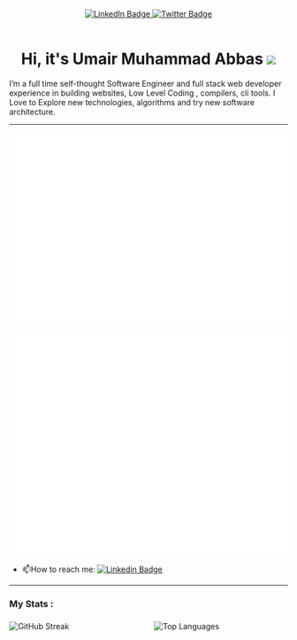 <div id="header" align="center">
  <div id="badges">
  <a href="https://www.linkedin.com/in/umair-abbas-a43503121/">
    <img src="https://img.shields.io/badge/LinkedIn-blue?style=for-the-badge&logo=linkedin&logoColor=white" alt="LinkedIn Badge"/>
  </a>
  <a href="https://twitter.com/umair_abba">
    <img src="https://img.shields.io/badge/Twitter-blue?style=for-the-badge&logo=twitter&logoColor=white" alt="Twitter Badge"/>
  </a>
</div>
<img src="https://komarev.com/ghpvc/?username=umairabbasDev&style=flat-square&color=blue" alt=""/>
<h1>
  Hi, it's Umair Muhammad Abbas
  <img src="https://media.giphy.com/media/hvRJCLFzcasrR4ia7z/giphy.gif" width="30px"/>
</h1>
</div>

 I’m a full time self-thought Software Engineer and full stack web developer experience in building websites, Low Level Coding , compilers, cli tools.
 I Love to Explore new technologies, algorithms and try new software architecture.

---
[![](./terminal.svg)](#)
<div>
	<img src="./terminal.svg"   alt="terminal" width="800" height="400">
</div>

- :mailbox:How to reach me: [![Linkedin Badge](https://img.shields.io/badge/-umair-blue?style=flat&logo=Linkedin&logoColor=white)](https://www.linkedin.com/in/umair-abbas-a43503121)
---

###  My Stats :
<div style="display:flex; justify-content:center">
    <img  src="https://github-readme-streak-stats.herokuapp.com?user=umairabbasDev&theme=dark&border_radius=4.3&date_format=M%20j%5B%2C%20Y%5D&mode=weekly" alt="GitHub Streak" width="48%" style="margin-right:2%; margin-top:5px; margin-bottom:5px; height: 150px;">
    <img src="https://github-readme-stats.vercel.app/api/top-langs/?username=umairabbasDev&layout=compact&theme=vision-friendly-dark" alt="Top Languages" width="48%" style="margin-left:2%; margin-top:5px; margin-bottom:5px; height: 150px;">
</div>
